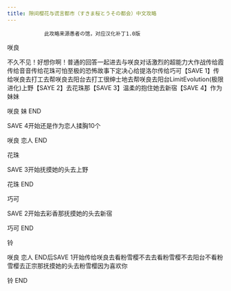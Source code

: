 ```yaml
---
title: 隙间樱花与谎言都市（すきま桜とうその都会）中文攻略
---
```


                此攻略来源愚者の馆，对应汉化补丁1.0版

咲良

不久不见！好想你啊！普通的回答一起进去与咲良对话激烈的超能力大作战传给霞传给音音传给花珠可怕至极的恐怖故事下定决心给提洛尔传给巧可【SAVE 1】传给咲良去打工去帮咲良去阳台去打工很绅士地去帮咲良去阳台LimitEvolution(极限进化)上野【SAYE 2】去花珠那【SAVE 3】温柔的抱住她去新宿【SAVE 4】作为妹妹

咲良 妹 END

SAVE 4开始还是作为恋人揉胸10个

咲良 恋人 END

花珠

SAVE 3开始抚摸她的头去上野

花珠 END

巧可

SAVE 2开始去彩香那抚摸她的头去新宿

巧可 END

铃

咲良 恋人 END后SAVE 1开始传给咲良去看粉雪樱不去去看粉雪樱不去阳台不看粉雪樱去正宗那抚摸她的头去粉雪樱因为喜欢你

铃 END
              
